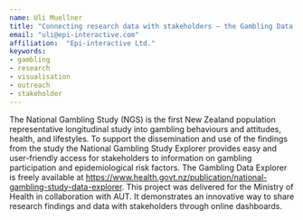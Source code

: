 ```yaml
---
name: Uli Muellner
title: "Connecting research data with stakeholders – the Gambling Data Explorer"
email: "uli@epi-interactive.com"
affiliation:  "Epi-interactive Ltd."
keywords:
- gambling
- research
- visualisation
- outreach
- stakeholder
---
```

The National Gambling Study (NGS) is the first New Zealand population representative longitudinal study into gambling behaviours and attitudes, health, and lifestyles. To support the dissemination and use of the findings from the study the National Gambling Study Explorer provides easy and user-friendly access for stakeholders to information on gambling participation and epidemiological risk factors.  The Gambling Data Explorer is freely available at https://www.health.govt.nz/publication/national-gambling-study-data-explorer.  This project was delivered for the Ministry of Health in collaboration with AUT. It demonstrates an innovative way to share research findings and data with stakeholders through online dashboards.
